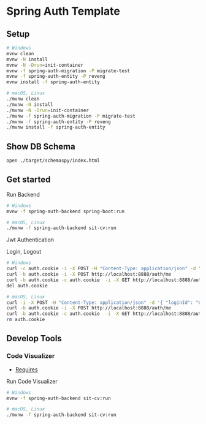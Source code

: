 # Spring Auth Template

## Setup

```sh
# Windows
mvnw clean
mvnw -N install
mvnw -N -Drun=init-container
mvnw -f spring-auth-migration -P migrate-test
mvnw -f spring-auth-entity -P reveng
mvnw install -f spring-auth-entity

# macOS, Linux
./mvnw clean
./mvnw -N install
./mvnw -N -Drun=init-container
./mvnw -f spring-auth-migration -P migrate-test
./mvnw -f spring-auth-entity -P reveng
./mvnw install -f spring-auth-entity
```

## Show DB Schema

```sh
open ./target/schemaspy/index.html
```

## Get started

Run Backend

```sh
# Windows
mvnw -f spring-auth-backend spring-boot:run

# macOS, Linux
./mvnw -f spring-auth-backend sit-cv:run
```

Jwt Authentication

Login, Logout

```sh
# Windows
curl -c auth.cookie -i -X POST -H "Content-Type: application/json" -d "{ \"loginId\": \"User1\", \"password\": \"password\" }" http://localhost:8888/auth/login
curl -b auth.cookie -i -X POST http://localhost:8888/auth/me
curl -b auth.cookie -c auth.cookie  -i -X GET http://localhost:8888/auth/logout
del auth.cookie

# macOS, Linux
curl -i -X POST -H "Content-Type: application/json" -d '{ "loginId": "User1", "password": "password" }' http://localhost:8888/auth/login
curl -b auth.cookie -i -X POST http://localhost:8888/auth/me
curl -b auth.cookie -c auth.cookie  -i -X GET http://localhost:8888/auth/logout
rm auth.cookie
```

## Develop Tools

### Code Visualizer

 - [Requires](https://github.com/sitoolkit/sit-cv#required-software)
  
Run Code Visualizer
```sh
# Windows
mvnw -f spring-auth-backend sit-cv:run

# macOS, Linux
./mvnw -f spring-auth-backend sit-cv:run
```
